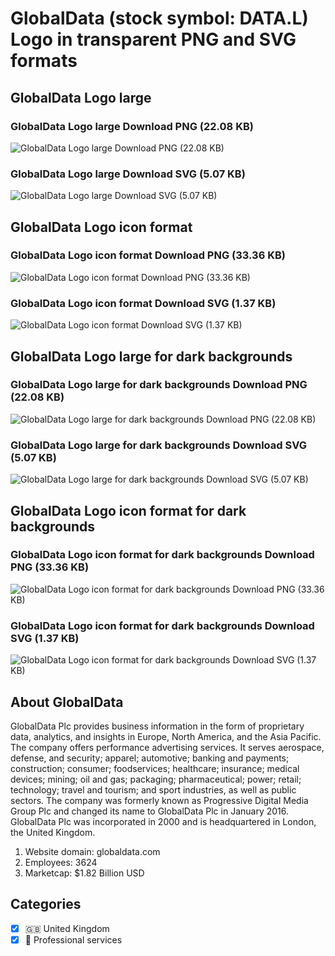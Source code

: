 # GlobalData (stock symbol: DATA.L) Logo in transparent PNG and SVG formats

## GlobalData Logo large

### GlobalData Logo large Download PNG (22.08 KB)

![GlobalData Logo large Download PNG (22.08 KB)](/img/orig/DATA.L_BIG-fb0281bb.png)

### GlobalData Logo large Download SVG (5.07 KB)

![GlobalData Logo large Download SVG (5.07 KB)](/img/orig/DATA.L_BIG-9f4df1e0.svg)

## GlobalData Logo icon format

### GlobalData Logo icon format Download PNG (33.36 KB)

![GlobalData Logo icon format Download PNG (33.36 KB)](/img/orig/DATA.L-99ae734d.png)

### GlobalData Logo icon format Download SVG (1.37 KB)

![GlobalData Logo icon format Download SVG (1.37 KB)](/img/orig/DATA.L-b4d306bf.svg)

## GlobalData Logo large for dark backgrounds

### GlobalData Logo large for dark backgrounds Download PNG (22.08 KB)

![GlobalData Logo large for dark backgrounds Download PNG (22.08 KB)](/img/orig/DATA.L_BIG.D-8480f731.png)

### GlobalData Logo large for dark backgrounds Download SVG (5.07 KB)

![GlobalData Logo large for dark backgrounds Download SVG (5.07 KB)](/img/orig/DATA.L_BIG.D-183d2b1f.svg)

## GlobalData Logo icon format for dark backgrounds

### GlobalData Logo icon format for dark backgrounds Download PNG (33.36 KB)

![GlobalData Logo icon format for dark backgrounds Download PNG (33.36 KB)](/img/orig/DATA.L.D-b47f896f.png)

### GlobalData Logo icon format for dark backgrounds Download SVG (1.37 KB)

![GlobalData Logo icon format for dark backgrounds Download SVG (1.37 KB)](/img/orig/DATA.L.D-c58d0a59.svg)

## About GlobalData

GlobalData Plc provides business information in the form of proprietary data, analytics, and insights in Europe, North America, and the Asia Pacific. The company offers performance advertising services. It serves aerospace, defense, and security; apparel; automotive; banking and payments; construction; consumer; foodservices; healthcare; insurance; medical devices; mining; oil and gas; packaging; pharmaceutical; power; retail; technology; travel and tourism; and sport industries, as well as public sectors. The company was formerly known as Progressive Digital Media Group Plc and changed its name to GlobalData Plc in January 2016. GlobalData Plc was incorporated in 2000 and is headquartered in London, the United Kingdom.

1. Website domain: globaldata.com
2. Employees: 3624
3. Marketcap: $1.82 Billion USD


## Categories
- [x] 🇬🇧 United Kingdom
- [x] 💼 Professional services
